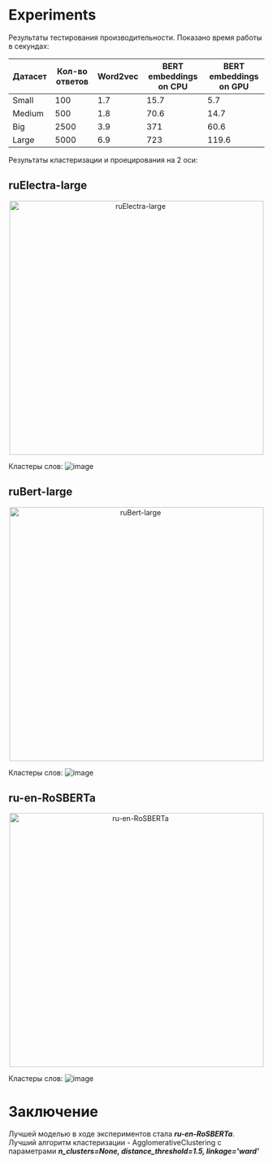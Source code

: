 # Experiments

Результаты тестирования производительности. Показано время работы в секундах:

| Датасет | Кол-во ответов | Word2vec | BERT embeddings on CPU | BERT embeddings on GPU |
|---------|----------------|----------|------------------------|------------------------|
| Small   | 100            | 1.7      | 15.7                   | 5.7                    |
| Medium  | 500            | 1.8      | 70.6                   | 14.7                   |
| Big     | 2500           | 3.9      | 371                    | 60.6                   |
| Large   | 5000           | 6.9      | 723                    | 119.6                  |

Результаты кластеризации и проецирования на 2 оси:  

## ruElectra-large
<p align="center">
  <img src="https://github.com/user-attachments/assets/16a03791-3453-489e-8c47-134639ca86be" alt="ruElectra-large" width="500"/>
  <br>
</p>

Кластеры слов:
![image](https://github.com/user-attachments/assets/e78ef5fc-c03b-4d99-ace4-5157e298fc92)

## ruBert-large
<p align="center">
  <img src="https://github.com/user-attachments/assets/9f12e1e3-1df8-4809-9f0c-ab9e34427f19" alt="ruBert-large" width="500"/>
  <br>
</p>

Кластеры слов:
![image](https://github.com/user-attachments/assets/e6553802-f263-47fc-9853-651b03816f8d)

## ru-en-RoSBERTa
<p align="center">
  <img src="https://github.com/user-attachments/assets/b8dcda21-80d2-4dfb-8448-eb8fbdbd2b04" alt="ru-en-RoSBERTa" width="500"/>
  <br>
</p>

Кластеры слов:
![image](https://github.com/user-attachments/assets/5e2dfd18-5bdf-47cd-a119-2f8c6c15fdfa)

# Заключение
Лучшей моделью в ходе экспериментов стала _**ru-en-RoSBERTa**_.   
Лучший алгоритм кластеризации - AgglomerativeClustering с параметрами _**n_clusters=None, distance_threshold=1.5, linkage='ward'**_
